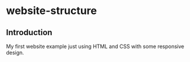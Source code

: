 # website-structure
 
## Introduction
My first website example just using HTML and CSS with some responsive design.